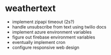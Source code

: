 # weathertext

- implement zipapi timeout (2s?)
- handle unsubscribe from text using twilio docs
- implement azure environment variables
- figure out firebase environment variables
- eventually implement cron
- configure responsive web design